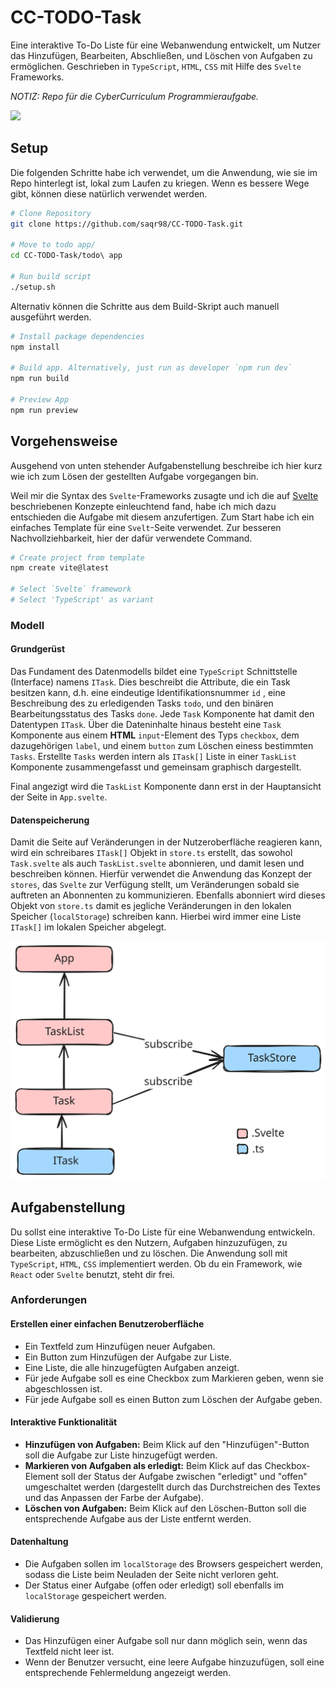 # CC-TODO-Task

Eine interaktive To-Do Liste für eine Webanwendung entwickelt, um Nutzer das Hinzufügen, Bearbeiten, Abschließen, und Löschen von Aufgaben zu ermöglichen. Geschrieben in `TypeScript`, `HTML`, `CSS` mit Hilfe des `Svelte` Frameworks.

*NOTIZ: Repo für die CyberCurriculum Programmieraufgabe.*

<img src='task_ex.png'>

## Setup
Die folgenden Schritte habe ich verwendet, um die Anwendung, wie sie im Repo hinterlegt ist, lokal zum Laufen zu kriegen.
Wenn es bessere Wege gibt, können diese natürlich verwendet werden.

```bash
# Clone Repository
git clone https://github.com/saqr98/CC-TODO-Task.git

# Move to todo app/
cd CC-TODO-Task/todo\ app

# Run build script
./setup.sh
```

Alternativ können die Schritte aus dem Build-Skript auch manuell ausgeführt werden.

```bash
# Install package dependencies
npm install

# Build app. Alternatively, just run as developer `npm run dev`
npm run build

# Preview App
npm run preview
```

## Vorgehensweise
Ausgehend von unten stehender Aufgabenstellung beschreibe ich hier kurz wie ich zum Lösen der gestellten Aufgabe vorgegangen bin. 

Weil mir die Syntax des `Svelte`-Frameworks zusagte und ich die auf [Svelte](https://svelte.dev) beschriebenen Konzepte einleuchtend fand, habe ich mich dazu entschieden die Aufgabe mit diesem anzufertigen. Zum Start habe ich ein einfaches Template für eine `Svelt`-Seite verwendet. Zur besseren Nachvollziehbarkeit, hier der dafür verwendete Command.

```bash
# Create project from template
npm create vite@latest

# Select `Svelte` framework
# Select 'TypeScript' as variant
```

### Modell
#### Grundgerüst
Das Fundament des Datenmodells bildet eine `TypeScript` Schnittstelle (Interface) namens `ITask`. Dies beschreibt die Attribute, die ein Task besitzen kann, d.h. eine eindeutige Identifikationsnummer `id` , eine Beschreibung des zu erledigenden Tasks `todo`, und den binären Bearbeitungsstatus des Tasks `done`. Jede `Task` Komponente hat damit den Datentypen `ITask`. Über die Dateninhalte hinaus besteht eine `Task` Komponente aus einem **HTML** `input`-Element des Typs `checkbox`, dem dazugehörigen `label`, und einem `button` zum Löschen einess bestimmten `Tasks`. Erstellte `Tasks` werden intern als `ITask[]` Liste in einer `TaskList` Komponente zusammengefasst und gemeinsam graphisch dargestellt.

Final angezigt wird die `TaskList` Komponente dann erst in der Hauptansicht der Seite in `App.svelte`.

#### Datenspeicherung
Damit die Seite auf Veränderungen in der Nutzeroberfläche reagieren kann, wird ein schreibares `ITask[]` Objekt in `store.ts` erstellt, das sowohol `Task.svelte` als auch `TaskList.svelte` abonnieren, und damit lesen und beschreiben können.
Hierfür verwendet die Anwendung das Konzept der `stores`, das `Svelte` zur Verfügung stellt, um Veränderungen sobald sie auftreten an Abonnenten zu kommunizieren. Ebenfalls abonniert wird dieses Objekt von `store.ts` damit es jegliche Veränderungen in den lokalen Speicher (`localStorage`) schreiben kann. Hierbei wird immer eine Liste `ITask[]` im lokalen Speicher abgelegt.

<img src='./CCTaskModel.excalidraw.svg'>


## Aufgabenstellung
Du sollst eine interaktive To-Do Liste für eine Webanwendung entwickeln. Diese Liste ermöglicht es den Nutzern, Aufgaben hinzuzufügen, zu bearbeiten, abzuschließen und zu löschen. Die Anwendung soll mit `TypeScript`, `HTML`, `CSS` implementiert werden. Ob du ein Framework, wie `React` oder `Svelte` benutzt, steht dir frei.

### Anforderungen
#### Erstellen einer einfachen Benutzeroberfläche
- Ein Textfeld zum Hinzufügen neuer Aufgaben.
- Ein Button zum Hinzufügen der Aufgabe zur Liste.
- Eine Liste, die alle hinzugefügten Aufgaben anzeigt.
- Für jede Aufgabe soll es eine Checkbox zum Markieren geben, wenn sie abgeschlossen ist.
- Für jede Aufgabe soll es einen Button zum Löschen der Aufgabe geben.

#### Interaktive Funktionalität
- **Hinzufügen von Aufgaben:** Beim Klick auf den "Hinzufügen"-Button soll die Aufgabe zur Liste hinzugefügt werden.
- **Markieren von Aufgaben als erledigt:** Beim Klick auf das Checkbox-Element soll der Status der Aufgabe zwischen "erledigt" und "offen" umgeschaltet werden (dargestellt durch das Durchstreichen des Textes und das Anpassen der Farbe der Aufgabe).
- **Löschen von Aufgaben:** Beim Klick auf den Löschen-Button soll die entsprechende Aufgabe aus der Liste entfernt werden.

#### Datenhaltung
- Die Aufgaben sollen im `localStorage` des Browsers gespeichert werden, sodass die Liste beim Neuladen der Seite nicht verloren geht.
- Der Status einer Aufgabe (offen oder erledigt) soll ebenfalls im `localStorage` gespeichert werden.

#### Validierung
- Das Hinzufügen einer Aufgabe soll nur dann möglich sein, wenn das Textfeld nicht leer ist.
- Wenn der Benutzer versucht, eine leere Aufgabe hinzuzufügen, soll eine entsprechende Fehlermeldung angezeigt werden.
